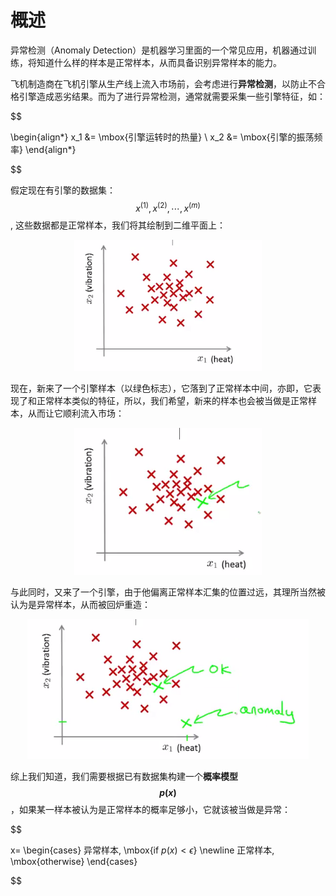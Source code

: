 概述
=========

异常检测（Anomaly Detection）是机器学习里面的一个常见应用，机器通过训练，将知道什么样的样本是正常样本，从而具备识别异常样本的能力。

飞机制造商在飞机引擎从生产线上流入市场前，会考虑进行**异常检测**，以防止不合格引擎造成恶劣结果。而为了进行异常检测，通常就需要采集一些引擎特征，如：

$$

\begin{align*}
x_1 &= \mbox{引擎运转时的热量} \\
x_2 &= \mbox{引擎的振荡频率}
\end{align*}

$$

假定现在有引擎的数据集：$${x^{(1)},x^{(2)},\cdots,x^{(m)}}$$, 这些数据都是正常样本，我们将其绘制到二维平面上：

<div style="text-align: center">
<img src="../attachments/引擎的二维分布.png" width="300"></img>
</div>

现在，新来了一个引擎样本（以绿色标志），它落到了正常样本中间，亦即，它表现了和正常样本类似的特征，所以，我们希望，新来的样本也会被当做是正常样本，从而让它顺利流入市场：

<div style="text-align: center">
<img src="../attachments/新来的正常样本.png" width="300"></img>
</div>

与此同时，又来了一个引擎，由于他偏离正常样本汇集的位置过远，其理所当然被认为是异常样本，从而被回炉重造：

<div style="text-align: center">
<img src="../attachments/新来的异常样本.png" width="450"></img>
</div>

综上我们知道，我们需要根据已有数据集构建一个**概率模型 $$p(x)$$**，如果某一样本被认为是正常样本的概率足够小，它就该被当做是异常：

$$

x=
\begin{cases} 异常样本, \mbox{if $p(x)< \epsilon$} \newline
正常样本, \mbox{otherwise}
\end{cases}

$$
